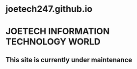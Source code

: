 # joetech247.github.io
<h1>JOETECH INFORMATION TECHNOLOGY WORLD </h1>
<h2>This site is currently under maintenance</h2>
